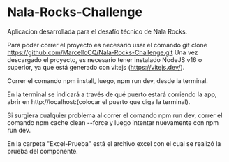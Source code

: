 # Nala-Rocks-Challenge
Aplicacion desarrollada para el desafío técnico de Nala Rocks.

Para poder correr el proyecto es necesario usar el comando git clone https://github.com/MarcelloCQ/Nala-Rocks-Challenge.git
Una vez descargado el proyecto, es necesario tener instalado NodeJS v16 o superior, ya que
está generado con vitejs (https://vitejs.dev/).

Correr el comando npm install, luego, npm run dev, desde la terminal.

En la terminal se indicará a través de qué puerto estará corriendo la app, abrir en http://localhost:(colocar el puerto que diga la terminal).

Si surgiera cualquier problema al correr el comando npm run dev, correr el comando npm cache clean --force y luego intentar nuevamente con npm run dev.

En la carpeta "Excel-Prueba" está el archivo excel con el cual se realizó la prueba del componente.